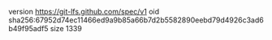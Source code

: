 version https://git-lfs.github.com/spec/v1
oid sha256:67952d74ec11466ed9a9b85a66b7d2b5582890eebd79d4926c3ad6b49f95adf5
size 1339
